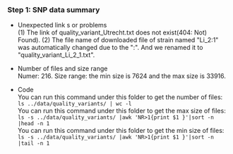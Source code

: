 ### Step 1: SNP data summary

* Unexpected link s or problems  
(1) The link of quality_variant_Utrecht.txt does not exist(404: Not) Found).
(2) The file name of downloaded file of strain named "Li_2:1" was automatically changed due to the ":". And we renamed it to "quality_variant_Li_2_1.txt".

* Number of files and size range  
Numer: 216.
Size range: the min size is 7624 and the max size is 33916.


* Code  
You can run this command under this folder to get the number of files:  
```ls ../data/quality_variants/ | wc -l```  
You can run this command under this folder to get the max size of files:  
```ls -s ../data/quality_variants/ |awk 'NR>1{print $1 }'|sort -n |head -n 1```  
You can run this command under this folder to get the min size of files:  
```ls -s ../data/quality_variants/ |awk 'NR>1{print $1 }'|sort -n |tail -n 1```